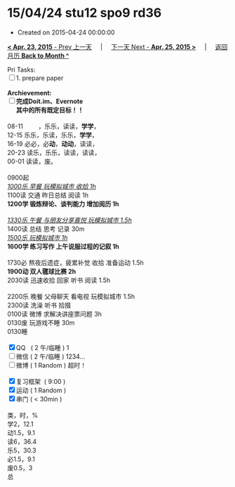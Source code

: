 # 15/04/24 stu12 spo9 rd36

- Created on 2015-04-24 00:00:00

[**< Apr. 23, 2015** - Prev 上一天](/lifelogs/2015/04/d23.md) &nbsp; &nbsp; | &nbsp; &nbsp; [下一天 Next - **Apr. 25, 2015 >**](/lifelogs/2015/04/d25.md) &nbsp; &nbsp; |  &nbsp; &nbsp; [返回月历 **Back to Month ^**](/lifelogs/2015/04/index.md)
<br/><div>Pri Tasks:</div>	<div><input type="checkbox" />1. prepare paper</div>	<div><br/></div>	<div><strong>Archievement:</strong></div>	<div><strong><input type="checkbox" /></strong><strong>完成Doit.im、</strong><strong>Evernote</strong></div>	<div><strong>      其中的</strong><strong>所有</strong><strong>既定目标！！</strong></div>	<div><br/></div>	<div>08-11         ，乐乐，读读，<b>学学</b>，</div>	<div>12-15 乐乐，乐读，乐乐，<b>学学</b>，</div>	<div>16-19 必必，必<b>动</b>，<b>动动</b>，读读，</div>	<div>20-23 读乐，乐乐，读读，读读，</div><div>00-01 读读，废。</div>	<div><br/></div>	<div>0900起</div>	<div style="text-align: justify;"><u><i>1000乐 早餐 玩模拟城市 收拾 1h</i></u></div>	<div>1100读 交通 昨日总结 阅读 1h</div>	<div><b>1200学 </b><b>锻炼</b><b>辩论、谈判能力 增加阅历 1h </b></div>	<div><br/></div>	<div><i><u>1330乐 午餐 与朋友分享喜悦 玩模拟城市 1.5h</u></i></div>	<div>1400读 总结 思考 记录 30m</div>	<div style="text-align: justify;"><i><u>1500乐 玩模拟城市 1h</u></i></div>	<div><strong>160</strong><strong>0学 练习写作 上午说服过程的记叙 1h</strong></div>	<div><br/></div>	<div>1730必 熬夜后遗症，疲累补觉 收拾 准备运动 1.5h</div>	<div><b>1900动 双人毽球比赛 2h</b></div>	<div>2030读 迅速收拾 回家 听书 阅读 1.5h</div>	<div><br/></div>	<div>2200乐 晚餐 父母聊天 看电视 玩模拟城市 1.5h</div>	<div>2300读 洗澡 听书 拾掇</div>	<div>0100读 微博 求解决讲座票问题 3h</div><div>0130废 玩游戏不睡 30m</div><div>0130睡</div>	<div><br/></div>	<div><input type="checkbox" checked="true" />QQ   ( 2 午/临睡 ) 1</div>	<div><input type="checkbox" />微信 ( 2 午/临睡 ) 1234…</div>	<div><input type="checkbox" />微博 ( 1 Random ) 超时！</div>	<div><br/></div>	<div><input type="checkbox" checked="true" />复习框架  ( 9:00 ) </div>	<div><input type="checkbox" checked="true" />运动 ( 1 Random ) </div>	<div><input type="checkbox" checked="true" />串门 ( < 30min ) </div>	<div><br/></div>	<div>类，时，%</div>	<div>学2，12.1</div>	<div>动1.5，9.1</div>	<div>读6，36.4</div>	<div>乐5，30.3</div>	<div>必1.5，9.1</div>	<div>废0.5，3</div>	<div>总</div>
